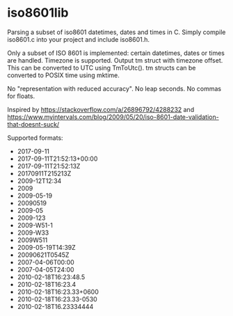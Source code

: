 # iso8601lib
Parsing a subset of iso8601 datetimes, dates and times in C. Simply compile iso8601.c into your project and include iso8601.h.

Only a subset of ISO 8601 is implemented: certain datetimes, dates or times are handled. Timezone is supported.
Output tm struct with timezone offset. This can be converted to UTC using TmToUtc(). tm structs can be converted to POSIX time using mktime.

No "representation with reduced accuracy". No leap seconds. No commas for floats.

Inspired by https://stackoverflow.com/a/26896792/4288232 and https://www.myintervals.com/blog/2009/05/20/iso-8601-date-validation-that-doesnt-suck/

Supported formats:

* 2017-09-11
* 2017-09-11T21:52:13+00:00
* 2017-09-11T21:52:13Z
* 20170911T215213Z
* 2009-12T12:34
* 2009
* 2009-05-19
* 20090519
* 2009-05
* 2009-123
* 2009-W51-1
* 2009-W33
* 2009W511
* 2009-05-19T14:39Z
* 20090621T0545Z
* 2007-04-06T00:00
* 2007-04-05T24:00
* 2010-02-18T16:23:48.5
* 2010-02-18T16:23.4
* 2010-02-18T16:23.33+0600
* 2010-02-18T16:23.33-0530
* 2010-02-18T16.23334444


